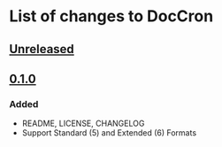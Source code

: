 # List of changes to DocCron

## [Unreleased]

## [0.1.0]
### Added
- README, LICENSE, CHANGELOG
- Support Standard (5) and Extended (6) Formats


[Unreleased]: https://github.com/Code-ReaQtor/DocCron/compare/0.1.0...master
[0.1.0]: https://github.com/Code-ReaQtor/DocCron/releases/tag/0.1.0